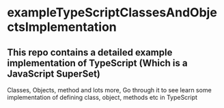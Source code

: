 # exampleTypeScriptClassesAndObjectsImplementation
## This repo contains a detailed example implementation of TypeScript (Which is a JavaScript SuperSet)
Classes, Objects, method and lots more, Go through it to see learn some implementation of defining class, object, methods etc in TypeScript
